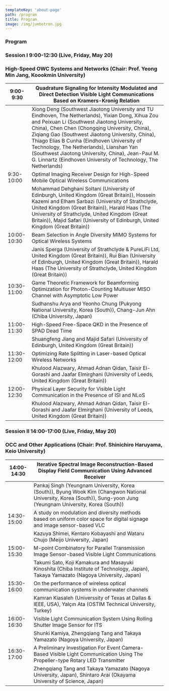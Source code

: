 ```yaml
---
templateKey: 'about-page'
path: /program
title: Program
image: /img/jumbotron.jpg
---
```

### Program

### Session I 9:00-12:30 (Live, Friday, May 20)

### High-Speed OWC Systems and Networks (Chair: Prof. Yeong Min Jang, Koookmin University)
| 9:00-9:30   | Quadrature Signaling for Intensity Modulated and Direct Detection Visible Light Communications Based on Kramers-Kronig Relation                                                                                                                                                                                                                                                                                                                                          | 
| ----------- | ------------------------------------------------------------------------------------------------------------------------------------------------------------------------------------------------------------------------------------------------------------------------------------------------------------------------------------------------------------------------------------------------------------------------------------------------------------------------ | 
|             | Xiong Deng (Southwest Jiaotong University and TU Eindhoven, The Netherlands), Yixian Dong, Xihua Zou and Peixuan Li (Southwest Jiaotong University, China), Chen Chen (Chongqing University, China), Ziqiang Gao (Southwest Jiaotong University, China), Thiago Elias B Cunha (Eindhoven University of Technology, The Netherlands), Lianshan Yan (Southwest Jiaotong University, China), Jean-Paul M. G. Linnartz (Eindhoven University of Technology, The Netherlands) | 
| 9:30-10:00  | Optimal Imaging Receiver Design for High-Speed Mobile Optical Wireless Communications                                                                                                                                                                                                                                                                                                                                                                                    | 
|             | Mohammad Dehghani Soltani (University of Edinburgh, United Kingdom (Great Britain)), Hossein Kazemi and Elham Sarbazi (University of Strathclyde, United Kingdom (Great Britain)), Harald Haas (The University of Strathclyde, United Kingdom (Great Britain)), Majid Safari (University of Edinburgh, United Kingdom (Great Britain))                                                                                                                                   | 
| 10:00-10:30 | Beam Selection in Angle Diversity MIMO Systems for Optical Wireless Systems                                                                                                                                                                                                                                                                                                                                                                                              | 
|             | Janis Sperga (University of Strathclyde & PureLiFi Ltd, United Kingdom (Great Britain)), Rui Bian (University of Edinburgh, United Kingdom (Great Britain)), Harald Haas (The University of Strathclyde, United Kingdom (Great Britain))                                                                                                                                                                                                                                 | 
| 10:30-11:00 | Game Theoretic Framework for Beamforming Optimization for Photon-Counting Multiuser MISO Channel with Asymptotic Low Power                                                                                                                                                                                                                                                                                                                                               | 
|             | Sudhanshu Arya and Yeonho Chung (Pukyong National University, Korea (South)), Chang-Jun Ahn (Chiba University, Japan)                                                                                                                                                                                                                                                                                                                                                    | 
| 11:00-11:30 | High-Speed Free-Space QKD in the Presence of SPAD Dead Time                                                                                                                                                                                                                                                                                                                                                                                                              | 
|             | Shuangfeng Jiang and Majid Safari (University of Edinburgh, United Kingdom (Great Britain))                                                                                                                                                                                                                                                                                                                                                                              | 
| 11:30-12:00 | Optimizing Rate Splitting in Laser-based Optical Wireless Networks                                                                                                                                                                                                                                                                                                                                                                                                       | 
|             | Khulood Alazwary, Ahmad Adnan Qidan, Taisir El-Gorashi and Jaafar Elmirghani (University of Leeds, United Kingdom (Great Britain))                                                                                                                                                                                                                                                                                                                                       | 
| 12:00-12:30 | Physical Layer Security for Visible Light Communication in the Presence of ISI and NLoS                                                                                                                                                                                                                                                                                                                                                                                  | 
|             | Khulood Alazwary, Ahmad Adnan Qidan, Taisir El-Gorashi and Jaafar Elmirghani (University of Leeds, United Kingdom (Great Britain))                                                                                                                                                                                                                                                                                                                                       | 
### Session II 14:00-17:00 (Live, Friday, May 20)
### OCC and Other Applications (Chair: Prof. Shinichiro Haruyama, Keio University)
| 14:00-14:30 | Iterative Spectral Image Reconstruction-Based Display Field Communication Using Advanced Receiver                                                                    |     | 
| ----------- | -------------------------------------------------------------------------------------------------------------------------------------------------------------------- | --- | 
|             | Pankaj Singh (Yeungnam University, Korea (South)), Byung Wook Kim (Changwon National University, Korea (South)), Sung-yoon Jung (Yeungnam University, Korea (South)) |     | 
| 14:30-15:00 | A study on modulation and diversity methods based on uniform color space for digital signage and image sensor-based VLC                                              |     | 
|             | Kazuya Shimei, Kentaro Kobayashi and Wataru Chujo (Meijo University, Japan)                                                                                          |     | 
| 15:00-15:30 | M-point Combinatory for Parallel Transmission Image Sensor-based Visible Light Communications                                                                        |     | 
|             | Takumi Sato, Koji Kamakura and Masayuki Kinoshita (Chiba Institute of Technology, Japan), Takaya Yamazato (Nagoya University, Japan)                                 |     | 
| 15:30-16:00 | On the performance of wireless optical communication systems in underwater channels                                                                                  |     | 
|             | Kamran Kiasaleh (Universsity of Texas at Dallas & IEEE, USA), Yalçın Ata (OSTIM Technical University, Turkey)                                                       |     | 
| 16:00-16:30 | Visible Light Communication System Using Rolling Shutter Image Sensor for ITS                                                                                        |     | 
|             | Shunki Kamiya, Zhengqiang Tang and Takaya Yamazato (Nagoya University, Japan)                                                                                        |     | 
| 16:30-17:00 | A Preliminary Investigation For Event Camera-Based Visible Light Communication Using The Propeller-type Rotary LED Transmitter                                       |     | 
|             | Zhengqiang Tang and Takaya Yamazato (Nagoya University, Japan), Shintaro Arai (Okayama University of Science, Japan)                                                 |     | 
